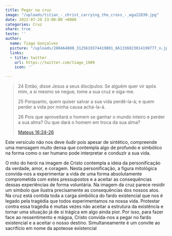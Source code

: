 ```yaml
---
title: Pegar na cruz
image: "/uploads/titian_-_christ_carrying_the_cross_-_wga22830.jpg"
date: 2022-07-29 23:00:00 +0000
categories: Cruz
share: true
teste: ''
author:
  name: Tiago Gonçalves
  picture: "/uploads/288464080_3125619374419801_661336023014190777_n.jpg"
  links:
  - title: twitter
    url: https://twitter.com/tiago_1989
    icon: ''

---
```


> 24 Então, disse Jesus a seus discípulos: Se alguém quer vir após mim, a si mesmo se negue, tome a sua cruz e siga-me. 
>
> 25 Porquanto, quem quiser salvar a sua vida perdê-la-á; e quem perder a vida por minha causa achá-la-á. 
>
> 26 Pois que aproveitará o homem se ganhar o mundo inteiro e perder a sua alma? Ou que dará o homem em troca da sua alma?  
>   
> [Mateus 16:24-26](https://www.bibliaonline.com.br/acf/mt/16/24-26+)

Este versículo não nos deve iludir pois apesar de sintético, compreende uma mensagem muito densa que contempla algo de profundo e simbólico na forma como o ser humano pode interpretar e conduzir a sua vida.

O mito do herói na imagem de Cristo contempla a ideia da personificação da verdade, amor, e coragem. Nesta personificação, a figura mitológica convida-nos a experimentar a vida de uma forma absolutamente comprometida com estes pressupostos e a aceitar as consequências dessas experiências de forma voluntária. Na imagem da cruz parece residir um símbolo que ilustra precisamente as consequências dos nossos atos. Na cruz está contida toda a carga simbólica do fardo existencial que nos é legado pela tragédia que todos experimentamos na nossa vida. Protestar contra essa tragédia é muitas vezes não aceitar a estrutura da existência e tornar uma situação já de si trágica em algo ainda pior. Por isso, para fazer face ao ressentimento e mágoa, Cristo convida-nos a pegar no fardo existencial e a aceitar o nosso destino. Simultaneamente é um convite ao sacrifício em nome da apoteose existencial 